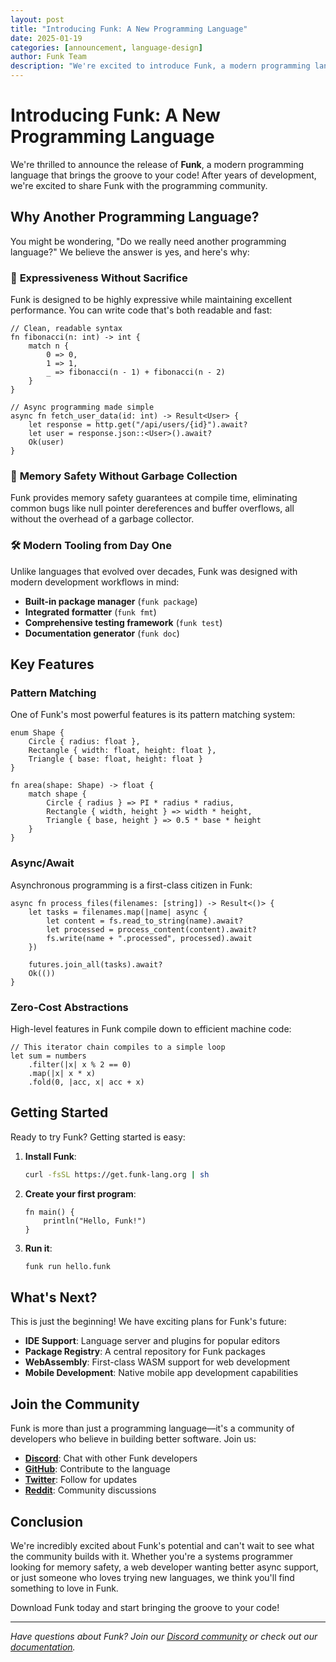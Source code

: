 ```yaml
---
layout: post
title: "Introducing Funk: A New Programming Language"
date: 2025-01-19
categories: [announcement, language-design]
author: Funk Team
description: "We're excited to introduce Funk, a modern programming language designed for expressiveness and performance."
---
```


# Introducing Funk: A New Programming Language

We're thrilled to announce the release of **Funk**, a modern programming language that brings the groove to your code! After years of development, we're excited to share Funk with the programming community.

## Why Another Programming Language?

You might be wondering, "Do we really need another programming language?" We believe the answer is yes, and here's why:

### 🎯 **Expressiveness Without Sacrifice**

Funk is designed to be highly expressive while maintaining excellent performance. You can write code that's both readable and fast:

```funk
// Clean, readable syntax
fn fibonacci(n: int) -> int {
    match n {
        0 => 0,
        1 => 1,
        _ => fibonacci(n - 1) + fibonacci(n - 2)
    }
}

// Async programming made simple
async fn fetch_user_data(id: int) -> Result<User> {
    let response = http.get("/api/users/{id}").await?
    let user = response.json::<User>().await?
    Ok(user)
}
```

### 🚀 **Memory Safety Without Garbage Collection**

Funk provides memory safety guarantees at compile time, eliminating common bugs like null pointer dereferences and buffer overflows, all without the overhead of a garbage collector.

### 🛠️ **Modern Tooling from Day One**

Unlike languages that evolved over decades, Funk was designed with modern development workflows in mind:

- **Built-in package manager** (`funk package`)
- **Integrated formatter** (`funk fmt`)
- **Comprehensive testing framework** (`funk test`)
- **Documentation generator** (`funk doc`)

## Key Features

### Pattern Matching

One of Funk's most powerful features is its pattern matching system:

```funk
enum Shape {
    Circle { radius: float },
    Rectangle { width: float, height: float },
    Triangle { base: float, height: float }
}

fn area(shape: Shape) -> float {
    match shape {
        Circle { radius } => PI * radius * radius,
        Rectangle { width, height } => width * height,
        Triangle { base, height } => 0.5 * base * height
    }
}
```

### Async/Await

Asynchronous programming is a first-class citizen in Funk:

```funk
async fn process_files(filenames: [string]) -> Result<()> {
    let tasks = filenames.map(|name| async {
        let content = fs.read_to_string(name).await?
        let processed = process_content(content).await?
        fs.write(name + ".processed", processed).await
    })
    
    futures.join_all(tasks).await?
    Ok(())
}
```

### Zero-Cost Abstractions

High-level features in Funk compile down to efficient machine code:

```funk
// This iterator chain compiles to a simple loop
let sum = numbers
    .filter(|x| x % 2 == 0)
    .map(|x| x * x)
    .fold(0, |acc, x| acc + x)
```

## Getting Started

Ready to try Funk? Getting started is easy:

1. **Install Funk**:
   ```bash
   curl -fsSL https://get.funk-lang.org | sh
   ```

2. **Create your first program**:
   ```funk
   fn main() {
       println("Hello, Funk!")
   }
   ```

3. **Run it**:
   ```bash
   funk run hello.funk
   ```

## What's Next?

This is just the beginning! We have exciting plans for Funk's future:

- **IDE Support**: Language server and plugins for popular editors
- **Package Registry**: A central repository for Funk packages
- **WebAssembly**: First-class WASM support for web development
- **Mobile Development**: Native mobile app development capabilities

## Join the Community

Funk is more than just a programming language—it's a community of developers who believe in building better software. Join us:

- **[Discord](https://discord.gg/funk-lang)**: Chat with other Funk developers
- **[GitHub](https://github.com/funk-lang/funk)**: Contribute to the language
- **[Twitter](https://twitter.com/funk_lang)**: Follow for updates
- **[Reddit](https://reddit.com/r/funk_lang)**: Community discussions

## Conclusion

We're incredibly excited about Funk's potential and can't wait to see what the community builds with it. Whether you're a systems programmer looking for memory safety, a web developer wanting better async support, or just someone who loves trying new languages, we think you'll find something to love in Funk.

Download Funk today and start bringing the groove to your code!

---

*Have questions about Funk? Join our [Discord community](https://discord.gg/funk-lang) or check out our [documentation](/docs/).*
